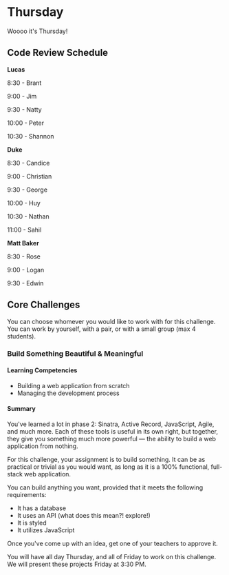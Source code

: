 # Thursday

Woooo it's Thursday!

## Code Review Schedule

**Lucas**

8:30 - Brant

9:00 - Jim 

9:30 - Natty 

10:00 - Peter 

10:30 - Shannon 


**Duke**

8:30 - Candice

9:00 - Christian

9:30 - George

10:00 - Huy

10:30 - Nathan

11:00 - Sahil


**Matt Baker**

8:30 - Rose

9:00 - Logan

9:30 - Edwin


## Core Challenges

You can choose whomever you would like to work with for this challenge. You can work by yourself, with a pair, or with a small group (max 4 students). 

### Build Something Beautiful & Meaningful

#### Learning Competencies

  * Building a web application from scratch
  * Managing the development process

#### Summary

You've learned a lot in phase 2: Sinatra, Active Record, JavaScript, Agile, and much more. Each of these tools is useful in its own right, but together, they give you something much more powerful — the ability to build a web application from nothing.

For this challenge, your assignment is to build something. It can be as practical or trivial as you would want, as long as it is a 100% functional, full-stack web application.

You can build anything you want, provided that it meets the following requirements:

- It has a database
- It uses an API (what does this mean?! explore!)
- It is styled
- It utilizes JavaScript

Once you've come up with an idea, get one of your teachers to approve it.

You will have all day Thursday, and all of Friday to work on this challenge. We will present these projects Friday at 3:30 PM. 
